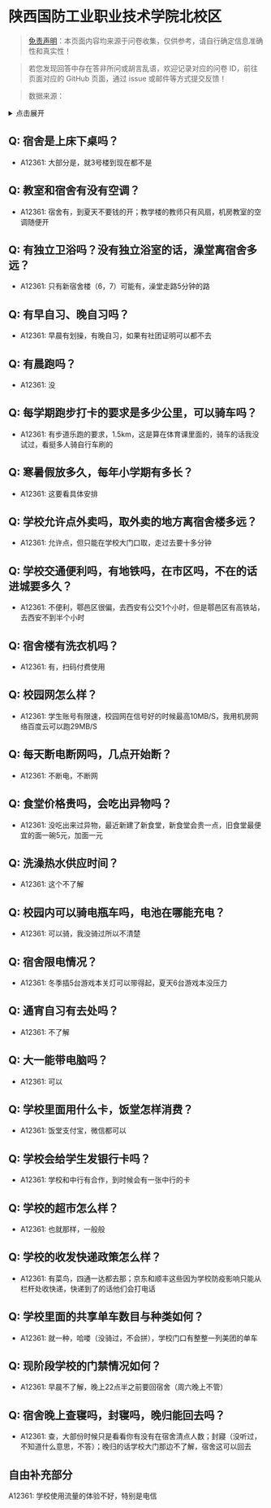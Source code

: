 # 陕西国防工业职业技术学院北校区

> [免责声明](https://colleges.chat/#_3)：本页面内容均来源于问卷收集，仅供参考，请自行确定信息准确性和真实性！

> 若您发现回答中存在答非所问或胡言乱语，欢迎记录对应的问卷 ID，前往页面对应的 GitHub 页面，通过 issue 或邮件等方式提交反馈！

> 数据来源：

<details><summary>点击展开</summary>
<ul>
<li>A12361: 匿名 (2022 年 06 月)</li>
</ul>
</details>

## Q: 宿舍是上床下桌吗？

- A12361: 大部分是，就3号楼到现在都不是

## Q: 教室和宿舍有没有空调？

- A12361: 宿舍有，到夏天不要钱的开；教学楼的教师只有风扇，机房教室的空调随便开

## Q: 有独立卫浴吗？没有独立浴室的话，澡堂离宿舍多远？

- A12361: 只有新宿舍楼（6，7）可能有，澡堂走路5分钟的路

## Q: 有早自习、晚自习吗？

- A12361: 早晨有划操，有晚自习，如果有社团证明可以都不去

## Q: 有晨跑吗？

- A12361: 没

## Q: 每学期跑步打卡的要求是多少公里，可以骑车吗？

- A12361: 有步道乐跑的要求，1.5km，这是算在体育课里面的，骑车的话我没试过，看挺多人骑自行车刷的

## Q: 寒暑假放多久，每年小学期有多长？

- A12361: 这要看具体安排

## Q: 学校允许点外卖吗，取外卖的地方离宿舍楼多远？

- A12361: 允许点，但只能在学校大门口取，走过去要十多分钟

## Q: 学校交通便利吗，有地铁吗，在市区吗，不在的话进城要多久？

- A12361: 不便利，鄠邑区很偏，去西安有公交1个小时，但是鄠邑区有高铁站，去西安不到半个小时

## Q: 宿舍楼有洗衣机吗？

- A12361: 有，扫码付费使用

## Q: 校园网怎么样？

- A12361: 学生账号有限速，校园网在信号好的时候最高10MB/S，我用机房网络百度云可以跑29MB/S

## Q: 每天断电断网吗，几点开始断？

- A12361: 不断电，不断网

## Q: 食堂价格贵吗，会吃出异物吗？

- A12361: 没吃出来过异物，最近新建了新食堂，新食堂会贵一点，旧食堂最便宜的面一碗5元，加面一元

## Q: 洗澡热水供应时间？

- A12361: 这个不了解

## Q: 校园内可以骑电瓶车吗，电池在哪能充电？

- A12361: 可以骑，我没骑过所以不清楚

## Q: 宿舍限电情况？

- A12361: 冬季插5台游戏本关灯可以带得起，夏天6台游戏本没压力

## Q: 通宵自习有去处吗？

- A12361: 不了解

## Q: 大一能带电脑吗？

- A12361: 可以

## Q: 学校里面用什么卡，饭堂怎样消费？

- A12361: 饭堂支付宝，微信都可以

## Q: 学校会给学生发银行卡吗？

- A12361: 学校和中行有合作，到时候会有一张中行的卡

## Q: 学校的超市怎么样？

- A12361: 也就那样，一般般

## Q: 学校的收发快递政策怎么样？

- A12361: 有菜鸟，四通一达都去那；京东和顺丰这些因为学校防疫影响只能从栏杆处收快递，快递到了的话他们会打电话

## Q: 学校里面的共享单车数目与种类如何？

- A12361: 就一种，哈喽（没骑过，不会拼），学校门口有整整一列美团的单车

## Q: 现阶段学校的门禁情况如何？

- A12361: 早晨不了解，晚上22点半之前要回宿舍（周六晚上不管）

## Q: 宿舍晚上查寝吗，封寝吗，晚归能回去吗？

- A12361: 查，大部份时候只是看看你有没有在宿舍清点人数；封寢（没听过，不知道什么意思，不答）；晚归的话学校大门那边不了解，宿舍这可以回去

## 自由补充部分

A12361: 学校使用流量的体验不好，特别是电信